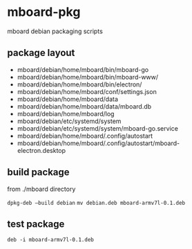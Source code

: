 # mboard-pkg
mboard debian packaging scripts

## package layout

* mboard/debian/home/mboard/bin/mboard-go
* mboard/debian/home/mboard/bin/mboard-www/
* mboard/debian/home/mboard/bin/electron/
* mboard/debian/home/mboard/conf/settings.json
* mboard/debian/home/mboard/data
* mboard/debian/home/mboard/data/mboard.db
* mboard/debian/home/mboard/log
* mboard/debian/etc/systemd/system
* mboard/debian/etc/systemd/system/mboard-go.service
* mboard/debian/home/mboard/.config/autostart
* mboard/debian/home/mboard/.config/autostart/mboard-electron.desktop

## build package

from ./mboard directory

`dpkg-deb —build debian`
`mv debian.deb mboard-armv7l-0.1.deb`

## test package

`deb -i mboard-armv7l-0.1.deb`


